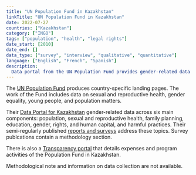 ```yaml
---
title: "UN Population Fund in Kazakhstan"
linkTitle: "UN Population Fund in Kazakhstan"
date: 2022-07-27
countries: ["Kazakhstan"]
category: ["INGO"]
tags: ["population", "health", "legal rights"]
date_start: [2010]
date_end: []
data_type: ["survey", "interview", "qualitative", "quantitative"] 
language: ["English", "French", "Spanish"]
description: 
  Data portal from the UN Population Fund provides gender-related data across six main components: population, sexual and reproductive health, family planning, education, gender, rights, and human capital, and harmful practices.
---
```


The [UN Population Fund](https://www.unfpa.org) produces country-specific landing pages. The work of the Fund includes data on sexual and reproductive health, gender equality, young people, and population matters.

Their [Data Portal for Kazakhstan](https://www.unfpa.org/data/world-population/KZ) gender-related data across six main components: population, sexual and reproductive health, family planning, education, gender, rights, and human capital, and harmful practices.   Their semi-regularly published [reports and surveys](https://kazakhstan.unfpa.org/en/publications) address these topics. Survey publcations contain a methodology section.

There is also a [Transparency portal](https://www.unfpa.org/data/transparency-portal/unfpa-kazakhstan) that details expenses and program activities of the Population Fund in Kazakhstan.

Methodological note and information on data collection are not available.


